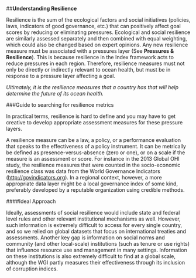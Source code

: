 ##**Understanding Resilience**Resilience is the sum of the ecological factors and social initiatives (policies, laws, indicators of good governance, etc.) that can positively affect goal scores by reducing or eliminating pressures. Ecological and social resilience are similarly assessed separately and then combined with equal weighting, which could also be changed based on expert opinions. Any new resilience measure must be associated with a pressures layer (See **Pressures & Resilience**). This is because resilience in the Index framework acts to reduce pressures in each region. Therefore, resilience measures must not only be directly or indirectly relevant to ocean health, but must be in response to a pressure layer affecting a goal.*Ultimately, it is the resilience measures that a country has that will help determine the future of its ocean health.*<!---Add new section on guidance for resilience metrics for countries--->###Guide to searching for resilience metricsIn practical terms, resilience is hard to define and you may have to get creative to develop appropriate assessment measures for these pressure layers.A resilience measure can be a law, a policy, or a performance evaluation that speaks to the effectiveness of a policy instrument. It can be metrically be defined as presence-versus-absence (zero or one), or on a scale if the measure is an assessment or score. For instance in the 2013 Global OHI study, the resilience measures that were counted in the socio-economic resilience class was data from the World Governance Indicators (http://govindicators.org). In a regional context, however, a more appropriate data layer might be a local governance index of some kind, preferably developed by a reputable organization using credible methods.####Ideal Approach <!---source from 2012 Global SM--->Ideally, assessments of social resilience would include state and federal level rules and other relevant institutional mechanisms as well. However, such information is extremely difficultto access for every single country, and so we relied on global datasets that focus on international treaties and assessments. Another key gap is information on social norms and community (and other local-scale) institutions (such as tenure or use rights) that influence resource use and management in many settings. Information on these institutions is also extremely difficult to find at a global scale, although the WGI partly measures their effectiveness through its inclusion of corruption indices.